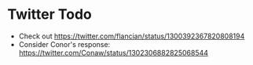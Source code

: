 # Twitter Todo
- Check out https://twitter.com/flancian/status/1300392367820808194
- Consider Conor's response: https://twitter.com/Conaw/status/1302306882825068544
